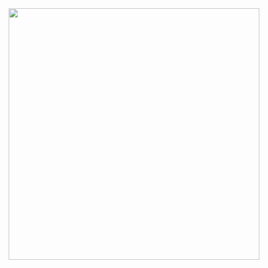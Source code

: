 <div align="center"><img width="500" src="https://raw.githubusercontent.com/LfqGithub/LfqGithub.github.io/master/images/example.png"/></div>

